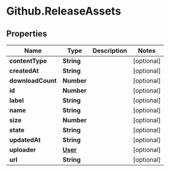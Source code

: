 # Github.ReleaseAssets

## Properties

Name | Type | Description | Notes
------------ | ------------- | ------------- | -------------
**contentType** | **String** |  | [optional] 
**createdAt** | **String** |  | [optional] 
**downloadCount** | **Number** |  | [optional] 
**id** | **Number** |  | [optional] 
**label** | **String** |  | [optional] 
**name** | **String** |  | [optional] 
**size** | **Number** |  | [optional] 
**state** | **String** |  | [optional] 
**updatedAt** | **String** |  | [optional] 
**uploader** | [**User**](User.md) |  | [optional] 
**url** | **String** |  | [optional] 


